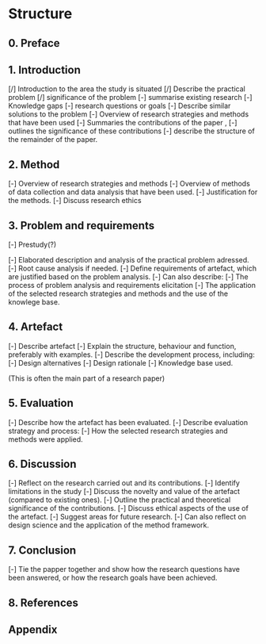 # Structure

## 0. Preface

## 1. Introduction

[/] Introduction to the area the study is situated
[/] Describe the practical problem
[/] significance of the problem
[-] summarise existing research
	[-] Knowledge gaps
	[-] research questions or goals
	[-] Describe similar solutions to the problem
[-] Overview of research strategies and methods that have been used
[-] Summaries the contributions of the paper ,
[-] outlines the significance of these contributions
[-] describe the structure of the remainder of the paper.

## 2. Method

[-] Overview of research strategies and methods
[-] Overview of methods of data collection and data analysis that have been used.
[-] Justification for the methods.
[-] Discuss research ethics

## 3. Problem and requirements

[-] Prestudy(?)

[-] Elaborated description and analysis of the practical problem adressed.
	[-] Root cause analysis if needed.
[-] Define requirements of artefact, which are justified based on the problem analysis.
[-] Can also describe:
	[-] The process of problem analysis and requirements elicitation
	[-] The application of the selected research strategies and methods and the use of the knowlege base.

## 4. Artefact

[-] Describe artefact
[-] Explain the structure, behaviour and function, preferably with examples.
[-] Describe the development process, including:
	[-] Design alternatives
	[-] Design rationale
	[-] Knowledge base used.

(This is often the main part of a research paper)

## 5. Evaluation

[-] Describe how the artefact has been evaluated.
[-] Describe evaluation strategy and process:
	[-] How the selected research strategies and methods were applied.

## 6. Discussion

[-] Reflect on the research carried out and its contributions.
[-] Identify limitations in the study
[-] Discuss the novelty and value of the artefact (compared to existing ones).
[-] Outline the practical and theoretical significance of the contributions.
[-] Discuss ethical aspects of the use of the artefact.
[-] Suggest areas for future research.
[-] Can also reflect on design science and the application of the method framework.

## 7. Conclusion

[-] Tie the papper together and show how the research questions have been answered, or how the research goals have been achieved.

## 8. References

## Appendix